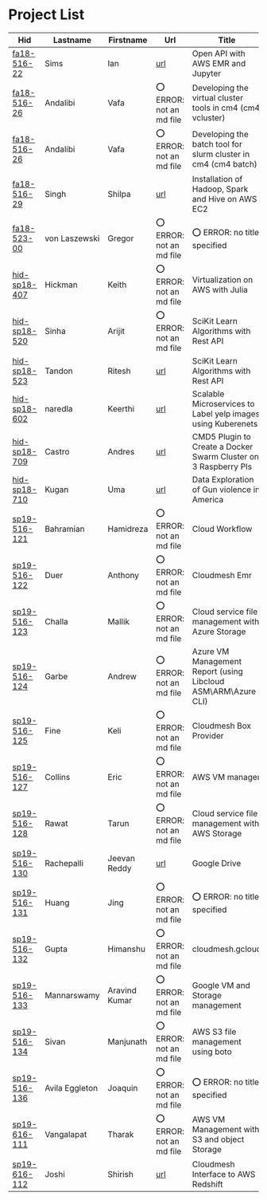 # Project List

| Hid                                                                 | Lastname       | Firstname     | Url                                                                                                           | Title                                                           |
|---------------------------------------------------------------------|----------------|---------------|---------------------------------------------------------------------------------------------------------------|-----------------------------------------------------------------|
| [fa18-516-22](https://github.com/cloudmesh-community/fa18-516-22)   | Sims           | Ian           | [url](https://github.com/cloudmesh-community/fa18-516-22/blob/master/project-report/report.md)                | Open API with AWS EMR and Jupyter                               |
| [fa18-516-26](https://github.com/cloudmesh-community/fa18-516-26)   | Andalibi       | Vafa          | :o: ERROR: not an md file                                                                                     | Developing the virtual cluster tools in cm4 (cm4 vcluster)      |
| [fa18-516-26](https://github.com/cloudmesh-community/fa18-516-26)   | Andalibi       | Vafa          | :o: ERROR: not an md file                                                                                     | Developing the batch tool for slurm cluster in cm4 (cm4 batch)  |
| [fa18-516-29](https://github.com/cloudmesh-community/fa18-516-29)   | Singh          | Shilpa        | [url](https://github.com/cloudmesh-community/fa18-516-29/tree/master/project-report/report.md)                | Installation of Hadoop, Spark and Hive on AWS EC2               |
| [fa18-523-00](https://github.com/cloudmesh-community/fa18-523-00)   | von Laszewski  | Gregor        | :o: ERROR: not an md file                                                                                     | :o: ERROR: no title specified                                   |
| [hid-sp18-407](https://github.com/cloudmesh-community/hid-sp18-407) | Hickman        | Keith         | :o: ERROR: not an md file                                                                                     | Virtualization on AWS with Julia                                |
| [hid-sp18-520](https://github.com/cloudmesh-community/hid-sp18-520) | Sinha          | Arijit        | :o: ERROR: not an md file                                                                                     | SciKit Learn Algorithms with Rest API                           |
| [hid-sp18-523](https://github.com/cloudmesh-community/hid-sp18-523) | Tandon         | Ritesh        | [url](https://github.com/cloudmesh-community/hid-sp18-523/tree/master/project-report/report.md)               | SciKit Learn Algorithms with Rest API                           |
| [hid-sp18-602](https://github.com/cloudmesh-community/hid-sp18-602) | naredla        | Keerthi       | [url](https://github.com/cloudmesh-community/hid-sp18-602/tree/master/project-report/report.md)               | Scalable Microservices to Label yelp images using Kuberenets    |
| [hid-sp18-709](https://github.com/cloudmesh-community/hid-sp18-709) | Castro         | Andres        | [url](https://github.com/cloudmesh-community/hid-sp18-709/blob/master/project-report/report.md)               | CMD5 Plugin to Create a Docker Swarm Cluster on 3 Raspberry PIs |
| [hid-sp18-710](https://github.com/cloudmesh-community/hid-sp18-710) | Kugan          | Uma           | [url](https://github.com/cloudmesh-community/hid-sp18-710/blob/master/project-report/report.md)               | Data Exploration of Gun violence in America                     |
| [sp19-516-121](https://github.com/cloudmesh-community/sp19-516-121) | Bahramian      | Hamidreza     | :o: ERROR: not an md file                                                                                     | Cloud Workflow                                                  |
| [sp19-516-122](https://github.com/cloudmesh-community/sp19-516-122) | Duer           | Anthony       | :o: ERROR: not an md file                                                                                     | Cloudmesh Emr                                                   |
| [sp19-516-123](https://github.com/cloudmesh-community/sp19-516-123) | Challa         | Mallik        | :o: ERROR: not an md file                                                                                     | Cloud service file management with Azure Storage                |
| [sp19-516-124](https://github.com/cloudmesh-community/sp19-516-124) | Garbe          | Andrew        | :o: ERROR: not an md file                                                                                     | Azure VM Management Report (using Libcloud ASM\ARM\Azure CLI)   |
| [sp19-516-125](https://github.com/cloudmesh-community/sp19-516-125) | Fine           | Keli          | :o: ERROR: not an md file                                                                                     | Cloudmesh Box Provider                                          |
| [sp19-516-127](https://github.com/cloudmesh-community/sp19-516-127) | Collins        | Eric          | :o: ERROR: not an md file                                                                                     | AWS VM manager                                                  |
| [sp19-516-128](https://github.com/cloudmesh-community/sp19-516-128) | Rawat          | Tarun         | :o: ERROR: not an md file                                                                                     | Cloud service file management with AWS Storage                  |
| [sp19-516-130](https://github.com/cloudmesh-community/sp19-516-130) | Rachepalli     | Jeevan Reddy  | [url](https://github.com/cloudmesh/cloudmesh-storage/tree/master/cloudmesh/storage/provider/gdrive/README.md) | Google Drive                                                    |
| [sp19-516-131](https://github.com/cloudmesh-community/sp19-516-131) | Huang          | Jing          | :o: ERROR: not an md file                                                                                     | :o: ERROR: no title specified                                   |
| [sp19-516-132](https://github.com/cloudmesh-community/sp19-516-132) | Gupta          | Himanshu      | :o: ERROR: not an md file                                                                                     | cloudmesh.gcloud                                                |
| [sp19-516-133](https://github.com/cloudmesh-community/sp19-516-133) | Mannarswamy    | Aravind Kumar | :o: ERROR: not an md file                                                                                     | Google VM and Storage management                                |
| [sp19-516-134](https://github.com/cloudmesh-community/sp19-516-134) | Sivan          | Manjunath     | :o: ERROR: not an md file                                                                                     | AWS S3 file management using boto                               |
| [sp19-516-136](https://github.com/cloudmesh-community/sp19-516-136) | Avila Eggleton | Joaquin       | :o: ERROR: not an md file                                                                                     | :o: ERROR: no title specified                                   |
| [sp19-616-111](https://github.com/cloudmesh-community/sp19-616-111) | Vangalapat     | Tharak        | :o: ERROR: not an md file                                                                                     | AWS VM Management with S3 and object Storage                    |
| [sp19-616-112](https://github.com/cloudmesh-community/sp19-616-112) | Joshi          | Shirish       | [url](https://github.com/cloudmesh-community/sp19-616-112/blob/master/project-report/report.md)               | Cloudmesh Interface to AWS Redshift                             |
